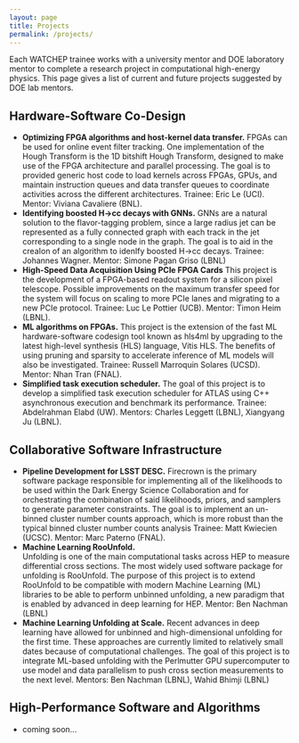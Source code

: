 ```yaml
---
layout: page
title: Projects
permalink: /projects/
---
```



Each WATCHEP trainee works with a university mentor and DOE laboratory mentor to complete a research project in computational high-energy physics.
This page gives a list of current and future projects suggested by DOE lab mentors.


## Hardware-Software Co-Design

* **Optimizing FPGA algorithms and host-kernel data transfer.**
    FPGAs can be used for online event filter tracking. One implementation of the Hough Transform is the 1D bitshift Hough Transform, designed to make use of the FPGA architecture and parallel processing. The goal is to provided generic host code to load kernels across FPGAs, GPUs, and maintain instruction queues and data transfer queues to coordinate activities across the different architectures. Trainee: Eric Le (UCI). Mentor: Viviana Cavaliere (BNL).
* **Identifying boosted H&rarr;cc decays with GNNs.**
GNNs are a natural solution to the flavor-tagging problem, since a large radius jet can be represented as a fully connected graph with each track in the jet corresponding to a single node in the graph.
The goal is to aid in the creaIon of an algorithm to idenIfy boosted H->cc decays.
Trainee: Johannes Wagner. Mentor: Simone Pagan Griso (LBNL)
* **High-Speed Data Acquisition Using PCIe FPGA Cards**
This project is the development of a FPGA-based readout system for a silicon pixel telescope. Possible improvements on the maximum transfer speed for the system will focus on scaling to more PCIe lanes and migrating to a new PCIe protocol.
Trainee: Luc Le Pottier (UCB).
Mentor: Timon Heim (LBNL).
* **ML algorithms on FPGAs.**
This project is the extension of the fast ML hardware-software codesign tool known as hls4ml by upgrading to the latest high-level synthesis (HLS) language, Vitis HLS. The benefits of using pruning and sparsity to accelerate inference of ML models will also be investigated.
Trainee: Russell Marroquin Solares (UCSD). Mentor: Nhan Tran (FNAL).
* **Simplified task execution scheduler.**
  The goal of this project is to develop a simplified task execution scheduler for ATLAS using C++ asynchronous execution and benchmark its performance.
Trainee: Abdelrahman Elabd (UW). Mentors: Charles Leggett (LBNL), Xiangyang Ju (LBNL).

## Collaborative Software Infrastructure

* **Pipeline Development for LSST DESC.**
    Firecrown is the primary software package responsible for implementing all of the likelihoods to be used within the Dark Energy Science Collaboration and for orchestrating the combination of said likelihoods, priors, and samplers to generate parameter constraints. The goal is to implement an un-binned cluster number counts approach, which is more robust than the typical binned cluster number counts analysis
Trainee: Matt Kwiecien (UCSC). Mentor: Marc Paterno (FNAL).
* **Machine Learning RooUnfold.**  
    Unfolding is one of the main computational tasks across HEP to measure differential cross sections. The most widely used software package for unfolding is RooUnfold. The purpose of this project is to extend RooUnfold to be compatible with modern Machine Learning (ML) libraries to be able to perform unbinned unfolding, a new paradigm that is enabled by advanced in deep learning for HEP. Mentor: Ben Nachman (LBNL)
* **Machine Learning Unfolding at Scale.**
    Recent advances in deep learning have allowed for unbinned and high-dimensional unfolding for the first time.  These approaches are currently limited to relatively small dates because of computational challenges.  The goal of this project is to integrate ML-based unfolding with the Perlmutter GPU supercomputer to use model and data parallelism to push cross section measurements to the next level. Mentors: Ben Nachman (LBNL), Wahid Bhimji (LBNL)

## High-Performance Software and Algorithms

* coming soon...

[jekyll-organization]: https://github.com/watchep
